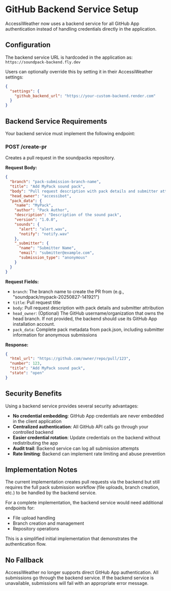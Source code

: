 # GitHub Backend Service Setup

AccessiWeather now uses a backend service for all GitHub App authentication instead of handling credentials directly in the application.

## Configuration

The backend service URL is hardcoded in the application as:
`https://soundpack-backend.fly.dev`

Users can optionally override this by setting it in their AccessiWeather settings:

```json
{
  "settings": {
    "github_backend_url": "https://your-custom-backend.render.com"
  }
}
```

## Backend Service Requirements

Your backend service must implement the following endpoint:

### POST /create-pr

Creates a pull request in the soundpacks repository.

**Request Body:**
```json
{
  "branch": "pack-submission-branch-name",
  "title": "Add MyPack sound pack",
  "body": "Pull request description with pack details and submitter attribution",
  "head_owner": "accessibot",
  "pack_data": {
    "name": "MyPack",
    "author": "Pack Author",
    "description": "Description of the sound pack",
    "version": "1.0.0",
    "sounds": {
      "alert": "alert.wav",
      "notify": "notify.wav"
    },
    "_submitter": {
      "name": "Submitter Name",
      "email": "submitter@example.com",
      "submission_type": "anonymous"
    }
  }
}
```

**Request Fields:**
- `branch`: The branch name to create the PR from (e.g., "soundpack/mypack-20250827-141921")
- `title`: Pull request title
- `body`: Pull request description with pack details and submitter attribution
- `head_owner`: (Optional) The GitHub username/organization that owns the head branch. If not provided, the backend should use its GitHub App installation account.
- `pack_data`: Complete pack metadata from pack.json, including submitter information for anonymous submissions

**Response:**
```json
{
  "html_url": "https://github.com/owner/repo/pull/123",
  "number": 123,
  "title": "Add MyPack sound pack",
  "state": "open"
}
```

## Security Benefits

Using a backend service provides several security advantages:

- **No credential embedding**: GitHub App credentials are never embedded in the client application
- **Centralized authentication**: All GitHub API calls go through your controlled backend
- **Easier credential rotation**: Update credentials on the backend without redistributing the app
- **Audit trail**: Backend service can log all submission attempts
- **Rate limiting**: Backend can implement rate limiting and abuse prevention

## Implementation Notes

The current implementation creates pull requests via the backend but still requires the full pack submission workflow (file uploads, branch creation, etc.) to be handled by the backend service.

For a complete implementation, the backend service would need additional endpoints for:
- File upload handling
- Branch creation and management
- Repository operations

This is a simplified initial implementation that demonstrates the authentication flow.

## No Fallback

AccessiWeather no longer supports direct GitHub App authentication. All submissions go through the backend service. If the backend service is unavailable, submissions will fail with an appropriate error message.
